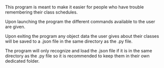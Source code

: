 This program is meant to make it easier for people who have trouble remembering their class schedules.

Upon launching the program the different commands available to the user are given.

Upon exiting the program any object data the user gives about their classes will be saved to a .json file in the same directory as the .py file.

The program will only recognize and load the .json file if it is in the same directory as the .py file so it is recommended to keep them in their own dedicated folder.
